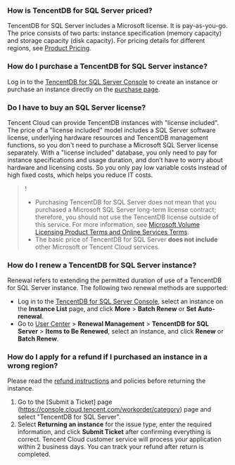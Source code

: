 ### How is TencentDB for SQL Server priced?
TencentDB for SQL Server includes a Microsoft license. It is pay-as-you-go. 
The price consists of two parts: instance specification (memory capacity) and storage capacity (disk capacity). For pricing details for different regions, see [Product Pricing](https://cloud.tencent.com/document/product/238/8294).

### How do I purchase a TencentDB for SQL Server instance?
Log in to the [TencentDB for SQL Server Console](https://console.cloud.tencent.com/sqlserver) to create an instance or purchase an instance directly on the [purchase page](https://buy.cloud.tencent.com/sqlserver).


### Do I have to buy an SQL Server license?
Tencent Cloud can provide TencentDB instances with "license included". The price of a "license included" model includes a SQL Server software license, underlying hardware resources and TencentDB management functions, so you don't need to purchase a Microsoft SQL Server license separately.
With a "license included" database, you only need to pay for instance specifications and usage duration, and don’t have to worry about hardware and licensing costs. So you only pay low variable costs instead of high fixed costs, which helps you reduce IT costs.
>!
>- Purchasing TencentDB for SQL Server does not mean that you purchased a Microsoft SQL Server long-term license contract; therefore, you should not use the TencentDB license outside of this service. For more information, see [Microsoft Volume Licensing Product Terms and Online Services Terms](http://www.microsoftvolumelicensing.com/ProductResults.aspx?doc=Product%20Terms,OST&fid=20).
>- The basic price of TencentDB for SQL Server **does not include** other Microsoft or Tencent Cloud services.


### How do I renew a TencentDB for SQL Server instance?
Renewal refers to extending the permitted duration of use of a TencentDB for SQL Server instance. The following two renewal methods are supported:
- Log in to the [TencentDB for SQL Server Console](https://console.cloud.tencent.com/sqlserver), select an instance on the **Instance List** page, and click **More** > **Batch Renew** or **Set Auto-renewal**.
- Go to [User Center](https://console.cloud.tencent.com/account/renewal) > **Renewal Management** > **TencentDB for SQL Server** > **Items to Be Renewed**, select an instance, and click **Renew** or **Batch Renew**.

### How do I apply for a refund if I purchased an instance in a wrong region?
Please read the [refund instructions](https://cloud.tencent.com/document/product/238/32871) and policies before returning the instance.
1. Go to the [Submit a Ticket] page (https://console.cloud.tencent.com/workorder/category) page and select "TencentDB for SQL Server".
2. Select **Returning an instance** for the issue type, enter the required information, and click **Submit Ticket** after confirming everything is correct.
Tencent Cloud customer service will process your application within 2 business days. You can track your refund after return is completed.

